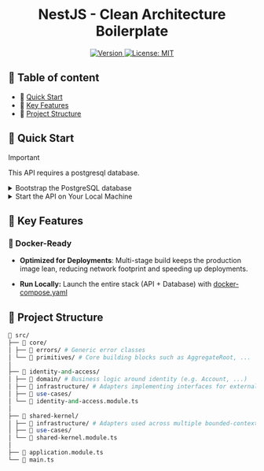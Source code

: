 <div align="center">
  <h1>NestJS - Clean Architecture Boilerplate</h1>

  <p>
    <a href="./README.md" target="_blank">
      <img alt="Version" src="https://img.shields.io/badge/version-1.0.0-blue.svg">
    </a>
    <a href="./LICENSE" target="_blank">
      <img alt="License: MIT" src="https://img.shields.io/badge/License-MIT-green.svg" />
    </a>
  </p>
</div>

## 📝 Table of content

- 🚀 [Quick Start](#quick-start)
- 🌟 [Key Features](#key-features)
- 📂 [Project Structure](#project-structure)

## <a id="quick-start" name="quick-start">🚀 Quick Start</a>

> [!IMPORTANT]
> This API requires a postgresql database. <br />

<details>
<summary>Bootstrap the PostgreSQL database</summary>

1. Start PostgreSQL using [docker-compose.yaml](/docker/docker-compose.yaml)

```shell
docker compose -f docker/docker-compose.yaml database
```

2. Run the SQL migrations

```shell
pnpm drizzle-kit migrate
```

</details>

<details>

<summary>Start the API on Your Local Machine</summary>

```shell
# Run the backend in watch mode
pnpm dev
```

</details>

## <a id="key-features" name="key-features"> 🌟 Key Features </a>

### 🐳 Docker-Ready

- <b>Optimized for Deployments</b>: Multi-stage build keeps the production image lean, reducing network footprint and speeding up deployments.

- <b>Run Locally:</b> Launch the entire stack (API + Database) with [docker-compose.yaml](/docker/docker-compose.yaml)

## <a id="project-structure" name="project-structure"> 📂 Project Structure </a>

```perl
📁 src/
├── 📁 core/
│ ├── 📁 errors/ # Generic error classes
│ └── 📁 primitives/ # Core building blocks such as AggregateRoot, ...
│
├── 📁 identity-and-access/
│ ├── 📁 domain/ # Business logic around identity (e.g. Account, ...)
│ ├── 📁 infrastructure/ # Adapters implementing interfaces for external systems (e.g. database, JWT, email services, ...)
│ ├── 📁 use-cases/
│ └── 📄 identity-and-access.module.ts
│
├── 📁 shared-kernel/
│ ├── 📁 infrastructure/ # Adapters used across multiple bounded-contexts (e.g. GoogleCloudTasks, ...)
│ ├── 📁 use-cases/
│ └── 📄 shared-kernel.module.ts
│
├── 📄 application.module.ts
└── 📄 main.ts
```
